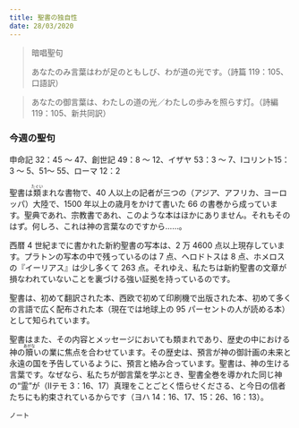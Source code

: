 ```yaml
---
title: 聖書の独自性
date: 28/03/2020
---
```


> <p>暗唱聖句</p>
> あなたのみ言葉はわが足のともしび、わが道の光です。（詩篇 119：105、口語訳）

> <p></p>
> あなたの御言葉は、わたしの道の光／わたしの歩みを照らす灯。（詩編 119：105、新共同訳）

### 今週の聖句
申命記 32：45 ～ 47、創世記 49：8 ～ 12、イザヤ 53：3 ～ 7、Ⅰコリント15：3 ～ 5、51～ 55、ローマ 12：2

聖書は<ruby>類<rt>たぐい</rt></ruby>まれな書物で、40 人以上の記者が三つの（アジア、アフリカ、ヨーロッパ）大陸で、1500 年以上の歳月をかけて書いた 66 の書巻から成っています。聖典であれ、宗教書であれ、このような本はほかにありません。それもそのはず。何しろ、これは神の言葉なのですから……。

西暦 4 世紀までに書かれた新約聖書の写本は、2 万 4600 点以上現存しています。プラトンの写本の中で残っているのは 7 点、ヘロドトスは 8 点、ホメロスの『イーリアス』は少し多くて 263 点。それゆえ、私たちは新約聖書の文章が損なわれていないことを裏づける強い証拠を持っているのです。

聖書は、初めて翻訳された本、西欧で初めて印刷機で出版された本、初めて多くの言語で広く配布された本（現在では地球上の 95 パーセントの人が読める本）として知られています。

聖書はまた、その内容とメッセージにおいても類まれであり、歴史の中における神の<ruby>贖<rt>あがな</rt>い</ruby>の業に焦点を合わせています。その歴史は、預言が神の御計画の未来と永遠の国を予告しているように、預言と絡み合っています。聖書は、神の生ける言葉です。なぜなら、私たちが御言葉を学ぶとき、聖書全巻を導かれた同じ神の“霊”が（Ⅱテモ 3：16、17）真理をことごとく悟らせくださる、と今日の信者たちにも約束されているからです（ヨハ 14：16、17、15：26、16：13）。

`ノート`